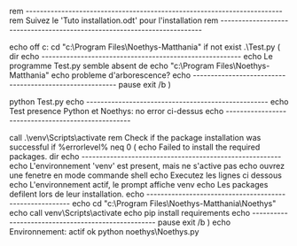rem ------------------------------------------------------------------------
rem 		Suivez le 'Tuto installation.odt' pour l'installation
rem -------------------------------------------------------------------------

echo off
c:
cd "c:\Program Files\Noethys-Matthania"
if not exist .\Test.py (
	dir
	echo --------------------------------------------------------
	echo Le programme Test.py semble absent de
	echo "c:\Program Files\Noethys-Matthania"
	echo probleme d'arborescence?
	echo --------------------------------------------------------
	pause
    exit /b
)	

python Test.py
echo ---------------------------------------------------
echo Test presence Python et Noethys: no error ci-dessus
echo ---------------------------------------------------

call .\venv\Scripts\activate
rem Check if the package installation was successful
if %errorlevel% neq 0 (
    echo Failed to install the required packages.
	dir
	echo --------------------------------------------------------
	echo L'environnement 'venv' est present, mais ne s'active pas
	echo ouvrez une fenetre en mode commande shell
	echo Executez les lignes ci dessous
	echo L'environnement actif, le prompt affiche  venv
	echo Les packages defilent lors de leur installation.
	echo --------------------------------------------------------
	echo cd  "c:\Program Files\Noethys-Matthania\Noethys"
	echo call venv\Scripts\activate
	echo pip install requirements
	echo ---------------------------------------------------
	pause
    exit /b
)
echo Environnement: actif ok
python noethys\Noethys.py


